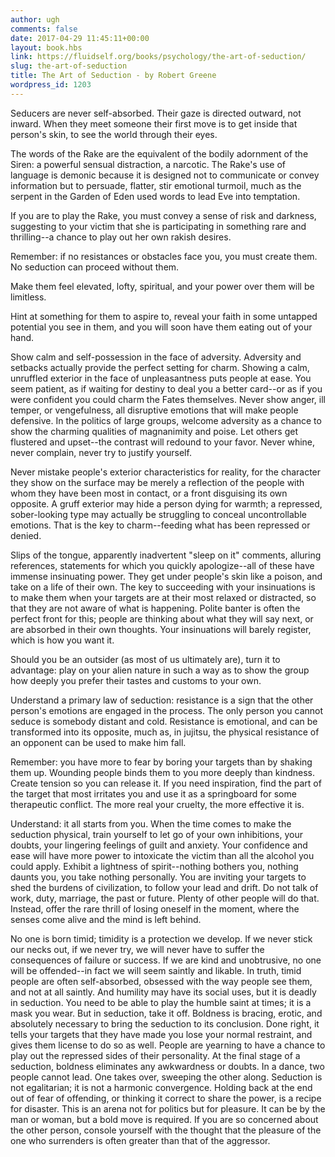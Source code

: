 ```yaml
---
author: ugh
comments: false
date: 2017-04-29 11:45:11+00:00
layout: book.hbs
link: https://fluidself.org/books/psychology/the-art-of-seduction/
slug: the-art-of-seduction
title: The Art of Seduction - by Robert Greene
wordpress_id: 1203
---
```


Seducers are never self-absorbed. Their gaze is directed outward, not inward. When they meet someone their first move is to get inside that person's skin, to see the world through their eyes.

The words of the Rake are the equivalent of the bodily adornment of the Siren: a powerful sensual distraction, a narcotic. The Rake's use of language is demonic because it is designed not to communicate or convey information but to persuade, flatter, stir emotional turmoil, much as the serpent in the Garden of Eden used words to lead Eve into temptation.

If you are to play the Rake, you must convey a sense of risk and darkness, suggesting to your victim that she is participating in something rare and thrilling--a chance to play out her own rakish desires.

Remember: if no resistances or obstacles face you, you must create them. No seduction can proceed without them.

Make them feel elevated, lofty, spiritual, and your power over them will be limitless.

Hint at something for them to aspire to, reveal your faith in some untapped potential you see in them, and you will soon have them eating out of your hand.

Show calm and self-possession in the face of adversity. Adversity and setbacks actually provide the perfect setting for charm. Showing a calm, unruffled exterior in the face of unpleasantness puts people at ease. You seem patient, as if waiting for destiny to deal you a better card--or as if you were confident you could charm the Fates themselves. Never show anger, ill temper, or vengefulness, all disruptive emotions that will make people defensive. In the politics of large groups, welcome adversity as a chance to show the charming qualities of magnanimity and poise. Let others get flustered and upset--the contrast will redound to your favor. Never whine, never complain, never try to justify yourself.

Never mistake people's exterior characteristics for reality, for the character they show on the surface may be merely a reflection of the people with whom they have been most in contact, or a front disguising its own opposite. A gruff exterior may hide a person dying for warmth; a repressed, sober-looking type may actually be struggling to conceal uncontrollable emotions. That is the key to charm--feeding what has been repressed or denied.

Slips of the tongue, apparently inadvertent "sleep on it" comments, alluring references, statements for which you quickly apologize--all of these have immense insinuating power. They get under people's skin like a poison, and take on a life of their own. The key to succeeding with your insinuations is to make them when your targets are at their most relaxed or distracted, so that they are not aware of what is happening. Polite banter is often the perfect front for this; people are thinking about what they will say next, or are absorbed in their own thoughts. Your insinuations will barely register, which is how you want it.

Should you be an outsider (as most of us ultimately are), turn it to advantage: play on your alien nature in such a way as to show the group how deeply you prefer their tastes and customs to your own.

Understand a primary law of seduction: resistance is a sign that the other person's emotions are engaged in the process. The only person you cannot seduce is somebody distant and cold. Resistance is emotional, and can be transformed into its opposite, much as, in jujitsu, the physical resistance of an opponent can be used to make him fall.

Remember: you have more to fear by boring your targets than by shaking them up. Wounding people binds them to you more deeply than kindness. Create tension so you can release it. If you need inspiration, find the part of the target that most irritates you and use it as a springboard for some therapeutic conflict. The more real your cruelty, the more effective it is.

Understand: it all starts from you. When the time comes to make the seduction physical, train yourself to let go of your own inhibitions, your doubts, your lingering feelings of guilt and anxiety. Your confidence and ease will have more power to intoxicate the victim than all the alcohol you could apply. Exhibit a lightness of spirit--nothing bothers you, nothing daunts you, you take nothing personally. You are inviting your targets to shed the burdens of civilization, to follow your lead and drift. Do not talk of work, duty, marriage, the past or future. Plenty of other people will do that. Instead, offer the rare thrill of losing oneself in the moment, where the senses come alive and the mind is left behind.

No one is born timid; timidity is a protection we develop. If we never stick our necks out, if we never try, we will never have to suffer the consequences of failure or success. If we are kind and unobtrusive, no one will be offended--in fact we will seem saintly and likable. In truth, timid people are often self-absorbed, obsessed with the way people see them, and not at all saintly. And humility may have its social uses, but it is deadly in seduction. You need to be able to play the humble saint at times; it is a mask you wear. But in seduction, take it off. Boldness is bracing, erotic, and absolutely necessary to bring the seduction to its conclusion. Done right, it tells your targets that they have made you lose your normal restraint, and gives them license to do so as well. People are yearning to have a chance to play out the repressed sides of their personality. At the final stage of a seduction, boldness eliminates any awkwardness or doubts. In a dance, two people cannot lead. One takes over, sweeping the other along. Seduction is not egalitarian; it is not a harmonic convergence. Holding back at the end out of fear of offending, or thinking it correct to share the power, is a recipe for disaster. This is an arena not for politics but for pleasure. It can be by the man or woman, but a bold move is required. If you are so concerned about the other person, console yourself with the thought that the pleasure of the one who surrenders is often greater than that of the aggressor.
